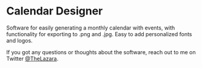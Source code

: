 # Calendar Designer
Software for easily generating a monthly calendar with events, with functionality for exporting to .png and .jpg. Easy to add personalized fonts and logos.

If you got any questions or thoughts about the software, reach out to me on Twitter [@TheLazara](https://twitter.com/TheLazara).